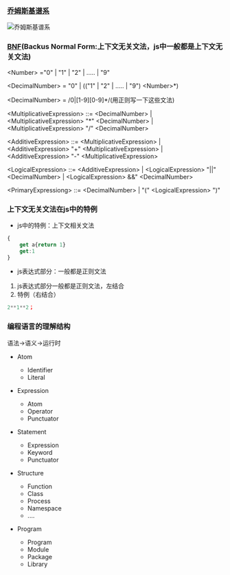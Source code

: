 
### [乔姆斯基谱系](https://zh.wikipedia.org/wiki/%E4%B9%94%E5%A7%86%E6%96%AF%E5%9F%BA%E8%B0%B1%E7%B3%BB)
![乔姆斯基谱系](https://tva1.sinaimg.cn/large/007S8ZIlgy1gdz4wfm4pjj30en0g1tev.jpg)


### [BNF](https://zh.wikipedia.org/wiki/%E5%B7%B4%E7%A7%91%E6%96%AF%E8%8C%83%E5%BC%8F)(Backus Normal Form:上下文无关文法，js中一般都是上下文无关文法)


\<Number\> ="0" | "1" | "2" | ..... | "9"

\<DecimalNumber\> = "0" | (("1" | "2" | ..... | "9") \<Number\>*)

\<DecimalNumber\> = /0|[1-9][0-9]*/(用正则写一下这些文法)

\<MultiplicativeExpression\> ::= \<DecimalNumber\> | 
    \<MultiplicativeExpression\> "*" \<DecimalNumber\> |
    \<MultiplicativeExpression\> "/" \<DecimalNumber\>

\<AdditiveExpression\> ::= \<MultiplicativeExpression\> | 
    \<AdditiveExpression\> "+" \<MultiplicativeExpression\> |
    \<AdditiveExpression\> "-" \<MultiplicativeExpression\>


\<LogicalExpression\> ::= \<AdditiveExpression\> | 
    \<LogicalExpression\> "||" \<DecimalNumber\> | 
    \<LogicalExpression\> &&" \<DecimalNumber\>


\<PrimaryExpressiong\> ::= \<DecimalNumber\> |
    "(" \<LogicalExpression\> ")"

### 上下文无关文法在js中的特例
- js中的特例：上下文相关文法

```js
{
    get a{return 1}
    get:1
}
```
- js表达式部分：一般都是正则文法
1. js表达式部分一般都是正则文法，左结合
2. 特例（右结合）
```js
2**1**2；
```

### 编程语言的理解结构

语法->语义->运行时

- Atom
  + Identifier
  + Literal


- Expression
  + Atom
  + Operator
  + Punctuator
  
- Statement
  + Expression
  + Keyword
  + Punctuator

- Structure
  + Function
  + Class
  + Process
  + Namespace
  + ....

- Program
  + Program
  + Module
  + Package
  + Library